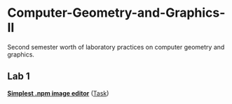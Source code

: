 
# Computer-Geometry-and-Graphics-II
Second semester worth of laboratory practices on computer geometry and graphics.

## Lab 1
[**Simplest .npm image editor**](https://github.com/nazzrrg/Computer-Geometry-and-Graphics-II/blob/master/Computer%20Geometry%20and%20Graphics/Lab%201/main.cpp) ([Task](https://github.com/nazzrrg/Computer-Geometry-and-Graphics-II/blob/master/Computer%20Geometry%20and%20Graphics/Tasks/Task%201.txt))
